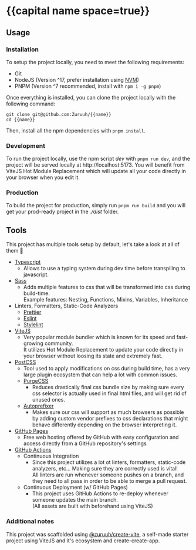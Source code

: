 # {{capital name space=true}}

## Usage

### Installation

To setup the project locally, you need to meet the following requirements:
* Git
* NodeJS (Version ^17, prefer installation using [NVM](https://github.com/nvm-sh/nvm))
* PNPM (Version ^7 recommended, install with `npm i -g pnpm`)

Once everything is installed, you can clone the project locally with the following command:
```shell
git clone git@github.com:Zuruuh/{{name}}
cd {{name}}
```
Then, install all the npm dependencies with `pnpm install`.

### Development
To run the project locally, use the npm script *dev* with `pnpm run dev`, and the project will be served locally at http://localhost:5173.
You will benefit from ViteJS Hot Module Replacement which will update all your code directly in your browser when you edit it.

### Production
To build the project for production, simply run `pnpm run build` and you will get your prod-ready project in the *./dist* folder.

## Tools

This project has multiple tools setup by default, let's take a look at all of them 🚀
* [Typescript](https://www.typescriptlang.org)
  - Allows to use a typing system during dev time before transpiling to javascript.
* [Sass](https://sass-lang.com)
  - Adds multiple features to css that will be transformed into css during build-time.  
  Example features: Nesting, Functions, Mixins, Variables, Inheritance
* Linters, Formatters, Static-Code Analyzers
  * [Prettier](https://prettier.io)
  * [Eslint](https://eslint.org)
  * [Stylelint](https://stylelint.io)
* [ViteJS](https://vitejs.dev)
  - Very popular module bundler which is known for its speed and fast-growing community.  
    It utilizes Hot Module Replacement to update your code directly in your browser without loosing its state and extremely fast.
* [PostCSS](https://postcss.org)
  - Tool used to apply modifications on css during build time, has a very large plugin ecosystem that can help a lot with common issues.
  * [PurgeCSS](https://purgecss.com)
    - Reduces drastically final css bundle size by making sure every css selector is actually used in final html files, and will get rid of unused ones.
  * [Autoprefixer](https://autoprefixer.github.io)
    - Makes sure our css will support as much browsers as possible by adding custom vendor prefixes to css declarations that might behave differently depending on the browser interpreting it.
* [GitHub Pages](https://pages.github.com)
  - Free web hosting offered by GitHub with easy configuration and access directly from a GitHub repository's settings
* [GitHub Actions](https://github.com/features/actions)
  * Continuous Integration
    - Since this project utilizes a lot ot linters, formatters, static-code analyzers, etc... Making sure they are correctly used is vital!  
      All linters are run whenever someone pushes on a branch, and they need to all pass in order to be able to merge a pull request.
  * Continuous Deployment (w/ GitHub Pages)
    - This project uses GitHub Actions to re-deploy whenever someone updates the main branch.  
      (All assets are built with beforehand using ViteJS)

### Additional notes
This project was scaffolded using [@zuruuh/create-vite](https://github.com/Zuruuh/create-vite), a self-made starter project using ViteJS and it's ecosystem and create-create-app.
